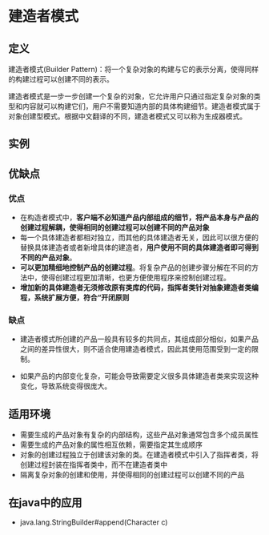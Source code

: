 # 建造者模式
## 定义
建造者模式(Builder Pattern)：将一个复杂对象的构建与它的表示分离，使得同样的构建过程可以创建不同的表示。

建造者模式是一步一步创建一个复杂的对象，它允许用户只通过指定复杂对象的类型和内容就可以构建它们，用户不需要知道内部的具体构建细节。建造者模式属于对象创建型模式。根据中文翻译的不同，建造者模式又可以称为生成器模式。

## 实例


## 优缺点
### 优点
+ 在构造者模式中，**客户端不必知道产品内部组成的细节，将产品本身与产品的创建过程解耦，使得相同的创建过程可以创建不同的产品对象**
+ 每一个具体建造者都相对独立，而其他的具体建造者无关，因此可以很方便的替换具体建造者或者新增具体的建造者，**用户使用不同的具体建造者即可得到不同的产品对象**。
+ **可以更加精细地控制产品的创建过程**。将复杂产品的创建步骤分解在不同的方法中，使得创建过程更加清晰，也更方便使用程序来控制创建过程。
+ **增加新的具体建造者无须修改原有类库的代码，指挥者类针对抽象建造者类编程，系统扩展方便，符合“开闭原则**
### 缺点
+ 建造者模式所创建的产品一般具有较多的共同点，其组成部分相似，如果产品之间的差异性很大，则不适合使用建造者模式，因此其使用范围受到一定的限制。

+ 如果产品的内部变化复杂，可能会导致需要定义很多具体建造者类来实现这种变化，导致系统变得很庞大。

## 适用环境
+ 需要生成的产品对象有复杂的内部结构，这些产品对象通常包含多个成员属性
+ 需要生成的产品对象的属性相互依赖，需要指定其生成顺序
+ 对象的创建过程独立于创建该对象的类。在建造者模式中引入了指挥者类，将创建过程封装在指挥者类中，而不在建造者类中
+ 隔离复杂对象的创建和使用，并使得相同的创建过程可以创建不同的产品
## 在java中的应用
+ java.lang.StringBuilder#append(Character c)
